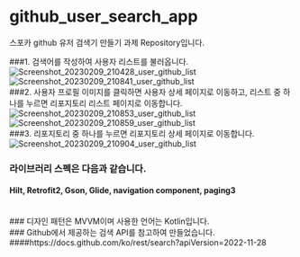 # github_user_search_app
스포카 github 유저 검색기 만들기 과제 Repository입니다.

###1. 검색어를 작성하여 사용자 리스트를 불러옵니다.
![Screenshot_20230209_210428_user_github_list](https://user-images.githubusercontent.com/58911609/217813000-2ac37962-b3d7-48e7-a576-375f42a8df8a.jpg)
![Screenshot_20230209_210841_user_github_list](https://user-images.githubusercontent.com/58911609/217813023-0cc7bf83-34ec-4311-8020-c579ecd5470b.jpg)
<br/>
###2. 사용자 프로필 이미지를 클릭하면 사용자 상세 페이지로 이동하고, 리스트 중 하나를 누르면 리포지토리 리스트 페이지로 이동합니다.
![Screenshot_20230209_210853_user_github_list](https://user-images.githubusercontent.com/58911609/217813197-4c73a235-f58c-49a6-b57b-68b4c09b1e22.jpg)
![Screenshot_20230209_210859_user_github_list](https://user-images.githubusercontent.com/58911609/217813206-35094984-066c-41cd-b86d-30b237028f53.jpg)
<br/>
###3. 리포지토리 중 하나를 누르면 리포지토리 상세 페이지로 이동합니다.
![Screenshot_20230209_210904_user_github_list](https://user-images.githubusercontent.com/58911609/217813327-6054498b-b8ab-4efa-b3f1-e175d5c831ee.jpg)

### 라이브러리 스펙은 다음과 같습니다.
#### Hilt, Retrofit2, Gson, Glide, navigation component, paging3
<br/>
### 디자인 패턴은 MVVM이며 사용한 언어는 Kotlin입니다.
<br/>
### Github에서 제공하는 검색 API를 참고하여 만들었습니다.
####https://docs.github.com/ko/rest/search?apiVersion=2022-11-28
